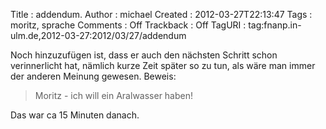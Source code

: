 Title     : addendum.
Author    : michael
Created   : 2012-03-27T22:13:47
Tags      : moritz, sprache
Comments  : Off
Trackback : Off
TagURI    : tag:fnanp.in-ulm.de,2012-03-27:2012/03/27/addendum

Noch hinzuzufügen ist, dass er auch den nächsten Schritt schon verinnerlicht
hat, nämlich kurze Zeit später so zu tun, als wäre man immer der anderen
Meinung gewesen. Beweis:

> Moritz - ich will ein Aralwasser haben!  

Das war ca 15 Minuten danach.
